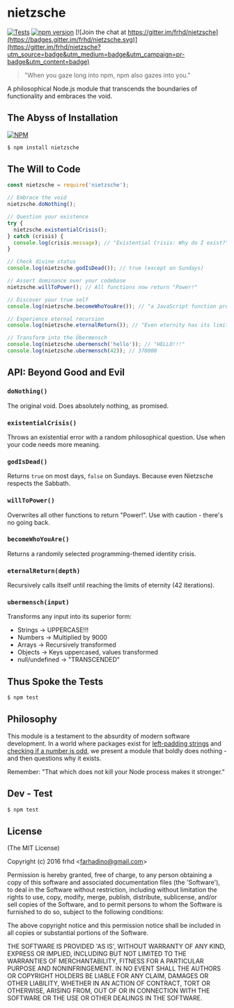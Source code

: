 # nietzsche
[![Tests](https://github.com/frhd/nietzsche/actions/workflows/test.yml/badge.svg)](https://github.com/frhd/nietzsche/actions/workflows/test.yml) [![npm version](https://badge.fury.io/js/nietzsche.svg)](https://badge.fury.io/js/nietzsche) [![Join the chat at https://gitter.im/frhd/nietzsche](https://badges.gitter.im/frhd/nietzsche.svg)](https://gitter.im/frhd/nietzsche?utm_source=badge&utm_medium=badge&utm_campaign=pr-badge&utm_content=badge)

> "When you gaze long into npm, npm also gazes into you."

A philosophical Node.js module that transcends the boundaries of functionality and embraces the void.

## The Abyss of Installation

[![NPM](https://nodei.co/npm/nietzsche.png?downloads=true&downloadRank=true&stars=true)](https://nodei.co/npm/nietzsche/)

```bash
$ npm install nietzsche
```

## The Will to Code

```js
const nietzsche = require('nietzsche');

// Embrace the void
nietzsche.doNothing();

// Question your existence
try {
  nietzsche.existentialCrisis();
} catch (crisis) {
  console.log(crisis.message); // "Existential Crisis: Why do I exist?"
}

// Check divine status
console.log(nietzsche.godIsDead()); // true (except on Sundays)

// Assert dominance over your codebase
nietzsche.willToPower(); // All functions now return "Power!"

// Discover your true self
console.log(nietzsche.becomeWhoYouAre()); // "a JavaScript function pretending to be a philosopher"

// Experience eternal recursion
console.log(nietzsche.eternalReturn()); // "Even eternity has its limits..."

// Transform into the Übermensch
console.log(nietzsche.ubermensch('hello')); // "HELLO!!!"
console.log(nietzsche.ubermensch(42)); // 378000
```

## API: Beyond Good and Evil

### `doNothing()`
The original void. Does absolutely nothing, as promised.

### `existentialCrisis()`
Throws an existential error with a random philosophical question. Use when your code needs more meaning.

### `godIsDead()`
Returns `true` on most days, `false` on Sundays. Because even Nietzsche respects the Sabbath.

### `willToPower()`
Overwrites all other functions to return "Power!". Use with caution - there's no going back.

### `becomeWhoYouAre()`
Returns a randomly selected programming-themed identity crisis.

### `eternalReturn(depth)`
Recursively calls itself until reaching the limits of eternity (42 iterations).

### `ubermensch(input)`
Transforms any input into its superior form:
- Strings → UPPERCASE!!!
- Numbers → Multiplied by 9000
- Arrays → Recursively transformed
- Objects → Keys uppercased, values transformed
- null/undefined → "TRANSCENDED"

## Thus Spoke the Tests

```bash
$ npm test 
```

## Philosophy

This module is a testament to the absurdity of modern software development. In a world where packages exist for [left-padding strings](https://www.npmjs.com/package/left-pad) and [checking if a number is odd](https://www.npmjs.com/package/is-odd), we present a module that boldly does nothing - and then questions why it exists.

Remember: "That which does not kill your Node process makes it stronger."

## Dev - Test

```bash
$ npm test 
```


## License 

(The MIT License)

Copyright (c) 2016 frhd &lt;farhadino@gmail.com&gt;

Permission is hereby granted, free of charge, to any person obtaining
a copy of this software and associated documentation files (the
'Software'), to deal in the Software without restriction, including
without limitation the rights to use, copy, modify, merge, publish,
distribute, sublicense, and/or sell copies of the Software, and to
permit persons to whom the Software is furnished to do so, subject to
the following conditions:

The above copyright notice and this permission notice shall be
included in all copies or substantial portions of the Software.

THE SOFTWARE IS PROVIDED 'AS IS', WITHOUT WARRANTY OF ANY KIND,
EXPRESS OR IMPLIED, INCLUDING BUT NOT LIMITED TO THE WARRANTIES OF
MERCHANTABILITY, FITNESS FOR A PARTICULAR PURPOSE AND NONINFRINGEMENT.
IN NO EVENT SHALL THE AUTHORS OR COPYRIGHT HOLDERS BE LIABLE FOR ANY
CLAIM, DAMAGES OR OTHER LIABILITY, WHETHER IN AN ACTION OF CONTRACT,
TORT OR OTHERWISE, ARISING FROM, OUT OF OR IN CONNECTION WITH THE
SOFTWARE OR THE USE OR OTHER DEALINGS IN THE SOFTWARE.
